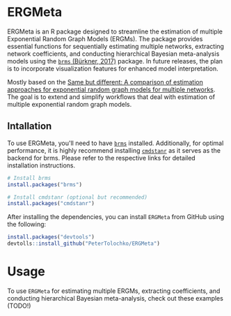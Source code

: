 # ERGMeta

ERGMeta is an R package designed to streamline the estimation of multiple Exponential Random Graph Models (ERGMs). The package provides essential functions for sequentially estimating multiple networks, extracting network coefficients, and conducting hierarchical Bayesian meta-analysis models using the [`brms` (Bürkner, 2017)](https://github.com/paul-buerkner/brms) package. In future releases, the plan is to incorporate visualization features for enhanced model interpretation.

Mostly based on the [Same but different: A comparison of estimation approaches for exponential random graph models for multiple networks](https://www.sciencedirect.com/science/article/pii/S0378873323000357#aep-article-footnote-id1). The goal is to extend and simplify workflows that deal with estimation of multiple exponential random graph models.


## Intallation
To use ERGMeta, you'll need to have [`brms`](https://github.com/paul-buerkner/brms) installed. Additionally, for optimal performance, it is highly recommend installing [`cmdstanr`](https://mc-stan.org/cmdstanr/) as it serves as the backend for brms. Please refer to the respective links for detailed installation instructions.

```r
# Install brms
install.packages("brms")

# Install cmdstanr (optional but recommended)
install.packages("cmdstanr")
```
After installing the dependencies, you can install `ERGMeta` from GitHub using the following:

```r
install.packages("devtools")
devtolls::install_github("PeterTolochko/ERGMeta")
```

# Usage

To use `ERGMeta` for estimating multiple ERGMs, extracting coefficients, and conducting hierarchical Bayesian meta-analysis, check out these examples (TODO!)

